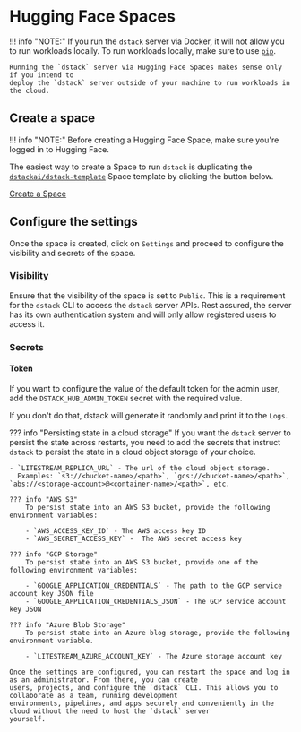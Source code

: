 # Hugging Face Spaces

!!! info "NOTE:"
    If you run the `dstack` server via Docker, it will not allow you to run workloads locally. 
    To run workloads locally, make sure to use [`pip`](pip.md).

    Running the `dstack` server via Hugging Face Spaces makes sense only if you intend to 
    deploy the `dstack` server outside of your machine to run workloads in the cloud.

## Create a space

!!! info "NOTE:"
    Before creating a Hugging Face Space, make sure you're logged in to Hugging Face.

The easiest way to create a Space to run `dstack` is duplicating the
[`dstackai/dstack-template`](https://huggingface.co/spaces/dstackai/dstack-template) Space template
by clicking the button below.

<a href="https://huggingface.co/spaces/dstackai/dstack-template?duplicate=true&visibility=public" 
    class="md-button md-button--primary" target="_blank">Create a Space</a>

## Configure the settings

Once the space is created, click on `Settings` and proceed to configure the visibility and secrets of the space.

### Visibility

Ensure that the visibility of the space is set to `Public`. This is a requirement for the `dstack` CLI to access
the `dstack` server APIs. Rest assured, the server has its own authentication system and will only allow registered users
to access it.

### Secrets

#### Token

If you want to configure the value of the default token for the admin user, add the `DSTACK_HUB_ADMIN_TOKEN` secret with
the required value.

If you don't do that, dstack will generate it randomly and print it to the `Logs`.

??? info "Persisting state in a cloud storage"
    If you want the `dstack` server to persist the state across restarts, you need to add the secrets that instruct `dstack`
    to persist the state in a cloud object storage of your choice.
    
    - `LITESTREAM_REPLICA_URL` - The url of the cloud object storage.
      Examples: `s3://<bucket-name>/<path>`, `gcs://<bucket-name>/<path>`, `abs://<storage-account>@<container-name>/<path>`, etc.
    
    ??? info "AWS S3"
        To persist state into an AWS S3 bucket, provide the following environment variables:
    
        - `AWS_ACCESS_KEY_ID` - The AWS access key ID
        - `AWS_SECRET_ACCESS_KEY` -  The AWS secret access key
    
    ??? info "GCP Storage"
        To persist state into an AWS S3 bucket, provide one of the following environment variables:
    
        - `GOOGLE_APPLICATION_CREDENTIALS` - The path to the GCP service account key JSON file
        - `GOOGLE_APPLICATION_CREDENTIALS_JSON` - The GCP service account key JSON
    
    ??? info "Azure Blob Storage"
        To persist state into an Azure blog storage, provide the following environment variable.
    
        - `LITESTREAM_AZURE_ACCOUNT_KEY` - The Azure storage account key
    
    Once the settings are configured, you can restart the space and log in as an administrator. From there, you can create
    users, projects, and configure the `dstack` CLI. This allows you to collaborate as a team, running development
    environments, pipelines, and apps securely and conveniently in the cloud without the need to host the `dstack` server
    yourself.